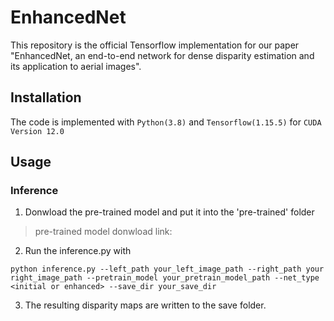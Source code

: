 # EnhancedNet

This repository is the official Tensorflow implementation for our paper "EnhancedNet, an end-to-end network for dense disparity estimation and its application to aerial images".

## Installation

The code is implemented with `Python(3.8)` and `Tensorflow(1.15.5)` for `CUDA Version 12.0`

## Usage

### Inference

1. Donwload the pre-trained model and put it into the 'pre-trained' folder

> pre-trained model donwload link:

2. Run the inference.py with

```
python inference.py --left_path your_left_image_path --right_path your right_image_path --pretrain_model your_pretrain_model_path --net_type <initial or enhanced> --save_dir your_save_dir
```

3. The resulting disparity maps are written to the save folder.
